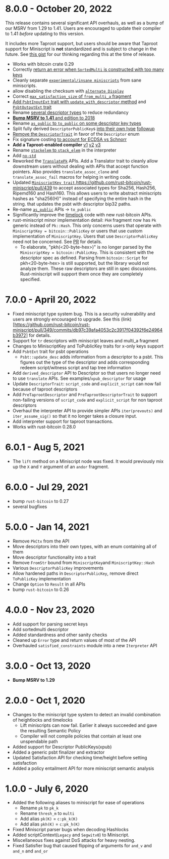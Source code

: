 # 8.0.0 - October 20, 2022

This release contains several significant API overhauls, as well as a bump
of our MSRV from 1.29 to 1.41. Users are encouraged to update their compiler
to 1.41 *before* updating to this version.

It includes more Taproot support, but users should be aware that Taproot
support for Miniscript is **not** standardized and is subject to change in
the future. See [this gist](https://gist.github.com/sipa/06c5c844df155d4e5044c2c8cac9c05e)
for our thinking regarding this at the time of release.

- Works with bitcoin crate 0.29
- Correctly [return an error when `SortedMulti` is constructed with too many keys](https://github.com/rust-bitcoin/rust-miniscript/pull/366/)
- Cleanly separate [`experimental/insane miniscripts`](https://github.com/rust-bitcoin/rust-miniscript/pull/461) from sane miniscripts.
- allow disabling the checksum with [`alternate Display`](https://github.com/rust-bitcoin/rust-miniscript/pull/478)
- Correct [`max_satisfaction_size` of `from_multi_a` fragment](https://github.com/rust-bitcoin/rust-miniscript/pull/346/)
- [Add `PsbtInputExt` trait with `update_with_descriptor` method](https://github.com/rust-bitcoin/rust-miniscript/pull/339/) and [`PsbtOutputExt` trait](https://github.com/rust-bitcoin/rust-miniscript/pull/465/)
- Rename [several descriptor types](https://github.com/rust-bitcoin/rust-miniscript/pull/376/) to reduce redundancy
- [**Bump MSRV to 1.41** and edition to 2018](https://github.com/rust-bitcoin/rust-miniscript/pull/365/)
- Rename [`as_public` to `to_public` on some descriptor key types](https://github.com/rust-bitcoin/rust-miniscript/pull/377/)
- Split fully derived `DescriptorPublicKey`s [into their own type](https://github.com/rust-bitcoin/rust-miniscript/pull/345/) [followup](https://github.com/rust-bitcoin/rust-miniscript/pull/448/)
- [Remove the `DescriptorTrait`](https://github.com/rust-bitcoin/rust-miniscript/pull/386/) in favor of the `Descriptor` enum
- Fix signature costing [to account for ECDSA vs Schnorr](https://github.com/rust-bitcoin/rust-miniscript/pull/340/)
- **Add a Taproot-enabled compiler** [v1](https://github.com/rust-bitcoin/rust-miniscript/pull/291/) [v2](https://github.com/rust-bitcoin/rust-miniscript/pull/342/) [v3](https://github.com/rust-bitcoin/rust-miniscript/pull/418/)
- Rename [`stackelem` to `stack_elem`](https://github.com/rust-bitcoin/rust-miniscript/pull/411/) in the interpreter
- Add [`no-std`](https://github.com/rust-bitcoin/rust-miniscript/pull/277)
- Reworked the [`TranslatePk`](https://github.com/rust-bitcoin/rust-miniscript/pull/426) APIs. Add a Translator trait to cleanly allow downstream users without dealing with APIs that accept function pointers. Also provides `translate_assoc_clone` and `translate_assoc_fail` macros for helping in writing code.
- Updated [`MiniscriptKey trait`](https://github.com/rust-bitcoin/rust-miniscript/pull/434),https://github.com/rust-bitcoin/rust-miniscript/pull/439 to accept associated types for Sha256, Hash256, Ripemd160 and
Hash160. This allows users to write abstract miniscripts hashes as "sha256(H)" instead of specifying the entire hash in the string.
that updates the psbt with descriptor bip32 paths.
- Re-name [`as_public`](https://github.com/rust-bitcoin/rust-miniscript/pull/377) APIs -> `to_public`
- Significantly improve the [timelock](https://github.com/rust-bitcoin/rust-miniscript/pull/414) code with new rust-bitcoin APIs.
- rust-miniscript minor implementation detail: `PkH` fragment now has `Pk` generic instead of `Pk::Hash`. This only concerns users
that operate with `MiniscriptKey = bitcoin::PublicKey` or users that use custom implementation of `MiniscriptKey`. Users that use
`DescriptorPublicKey` need not be concerned. See [PR](https://github.com/rust-bitcoin/rust-miniscript/pull/431) for details.
  - To elaborate, "pkh(<20-byte-hex>)" is no longer parsed by the `MiniscriptKey = bitcoin::PublicKey`.
This is consistent with the descriptor spec as defined. Parsing from `bitcoin::Script` for pkh<20-byte-hex> is still supported, but the library would not analyze them. These raw descriptors are still in spec discussions. Rust-miniscript will support them once they are completely specified.

# 7.0.0 - April 20, 2022

- Fixed miniscript type system bug. This is a security vulnerability and users are strongly encouraged to upgrade.
See this (link)[https://github.com/rust-bitcoin/rust-miniscript/pull/349/commits/db97c39afa4053c2c3917f04392f6e24964b3972] for details.
- Support for `tr` descriptors with miniscript leaves and multi_a fragment
- Changes to MiniscriptKey and ToPublicKey traits for x-only keys support
- Add `PsbtExt` trait for psbt operations
  - `Psbt::update_desc` adds information from a descriptor to a psbt. This figures
    out the type of the descriptor and adds corresponding redeem script/witness script
    and tap tree information
- Add `derived_descriptor` API to Descriptor so that users no longer need to use
`translate` APIs. See examples/`xpub_descriptor` for usage
- Update `DescriptorTrait`: `script_code` and `explicit_script` can now fail because
  of taproot descriptors
- Add `PreTaprootDescriptor` and `PreTaprootDescriptorTrait` to support non-failing versions
  of `script_code` and `explicit_script` for non taproot descriptors
- Overhaul the interpreter API to provide simpler APIs `iter(prevouts)` and `iter_assume_sig()`
  so that it no longer takes a closure input.
- Add interpreter support for taproot transactions.
- Works with rust-bitcoin 0.28.0
# 6.0.1 - Aug 5, 2021

- The `lift` method on a Miniscript node was fixed. It would previously mix up
  the `X` and `Y` argument of an `andor` fragment.

# 6.0.0 - Jul 29, 2021

- bump `rust-bitcoin` to 0.27
- several bugfixes

# 5.0.0 - Jan 14, 2021

- Remove `PkCtx` from the API
- Move descriptors into their own types, with an enum containing all of them
- Move descriptor functionality into a trait
- Remove `FromStr` bound from `MiniscriptKey`and `MiniscriptKey::Hash`
- Various `DescriptorPublicKey` improvements
- Allow hardened paths in `DescriptorPublicKey`, remove direct `ToPublicKey` implementation
- Change `Option` to `Result` in all APIs
- bump `rust-bitcoin` to 0.26

# 4.0.0 - Nov 23, 2020

- Add support for parsing secret keys
- Add sortedmulti descriptor
- Added standardness and other sanity checks
- Cleaned up `Error` type and return values of most of the API
- Overhauled `satisfied_constraints` module into a new `Iterpreter` API

# 3.0.0 - Oct 13, 2020

- **Bump MSRV to 1.29**

# 2.0.0 - Oct 1, 2020

- Changes to the miniscript type system to detect an invalid
  combination of heightlocks and timelocks
     - Lift miniscripts can now fail. Earlier it always succeeded and gave
       the resulting Semantic Policy
     - Compiler will not compile policies that contain at least one
     unspendable path
- Added support for Descriptor PublicKeys(xpub)
- Added a generic psbt finalizer and extractor
- Updated Satisfaction API for checking time/height before setting satisfaction
- Added a policy entailment API for more miniscript semantic analysis

# 1.0.0 - July 6, 2020

- Added the following aliases to miniscript for ease of operations
	- Rename `pk` to `pk_k`
	- Rename `thresh_m` to `multi`
	- Add alias `pk(K)` = `c:pk_k(K)`
	- Add alias `pkh(K)` = `c:pk_h(K)`
- Fixed Miniscript parser bugs when decoding Hashlocks
- Added scriptContext(`Legacy` and `Segwitv0`) to Miniscript.
- Miscellaneous fixes against DoS attacks for heavy nesting.
- Fixed Satisfier bug that caused flipping of arguments for `and_v` and `and_n` and `and_or`

